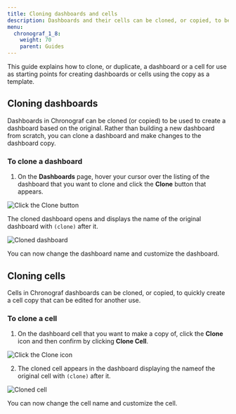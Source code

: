 ```yaml
---
title: Cloning dashboards and cells
description: Dashboards and their cells can be cloned, or copied, to be used as templates for easily creating new dashboards and cells.
menu:
  chronograf_1_8:
    weight: 70
    parent: Guides
---
```


This guide explains how to clone, or duplicate, a dashboard or a cell for use as starting points for creating dashboards or cells using the copy as a template.

## Cloning dashboards

Dashboards in Chronograf can be cloned (or copied) to be used to create a dashboard based on the original. Rather than building a new dashboard from scratch, you can clone a dashboard and make changes to the dashboard copy.


### To clone a dashboard

1. On the **Dashboards** page, hover your cursor over the listing of the dashboard that you want to clone and click the **Clone** button that appears.

![Click the Clone button](/img/chronograf/clone-dashboard.png)

The cloned dashboard opens and displays the name of the original dashboard with `(clone)` after it.

![Cloned dashboard](/img/chronograf/clone-dashboard-clone.png)

You can now change the dashboard name and customize the dashboard.

## Cloning cells

Cells in Chronograf dashboards can be cloned, or copied, to quickly create a cell copy that can be edited for another use.

### To clone a cell

1. On the dashboard cell that you want to make a copy of, click the **Clone** icon and then confirm by clicking **Clone Cell**.

![Click the Clone icon](/img/chronograf/clone-cell-click-button.png)

2. The cloned cell appears in the dashboard displaying the nameof the original cell with `(clone)` after it.

![Cloned cell](/img/chronograf/clone-cell-cell-copy.png)

You can now change the cell name and customize the cell.
